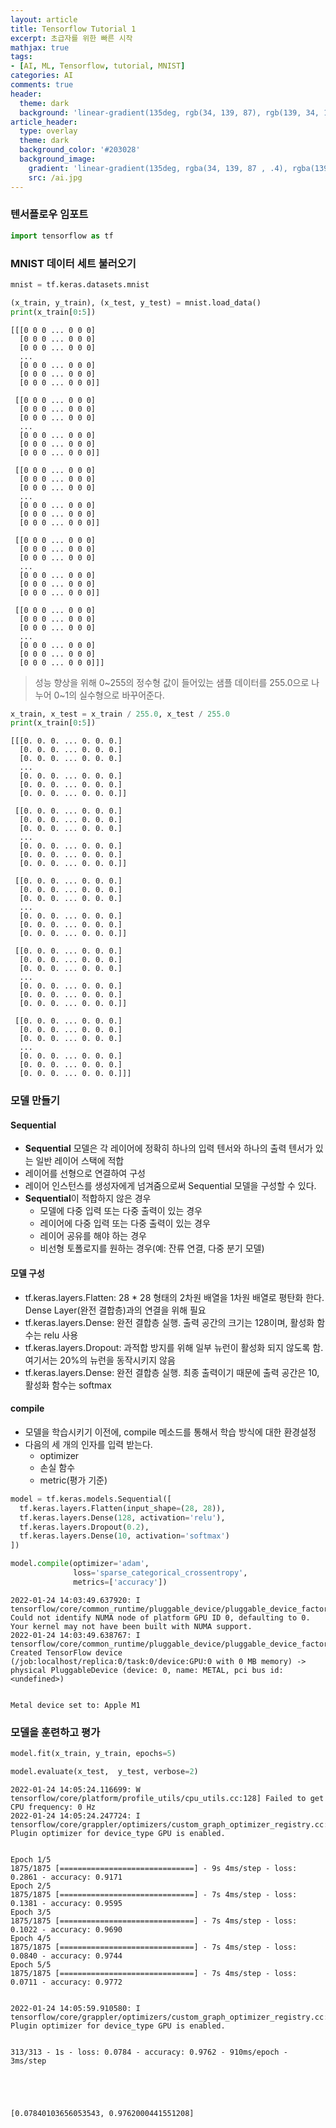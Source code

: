 ```yaml
---
layout: article
title: Tensorflow Tutorial 1
excerpt: 초급자를 위한 빠른 시작
mathjax: true
tags:
- [AI, ML, Tensorflow, tutorial, MNIST]
categories: AI
comments: true
header:
  theme: dark
  background: 'linear-gradient(135deg, rgb(34, 139, 87), rgb(139, 34, 139))'
article_header:
  type: overlay
  theme: dark
  background_color: '#203028'
  background_image:
    gradient: 'linear-gradient(135deg, rgba(34, 139, 87 , .4), rgba(139, 34, 139, .4))'
    src: /ai.jpg
---
```


### 텐서플로우 임포트


```python
import tensorflow as tf
```

### MNIST 데이터 세트 불러오기


```python
mnist = tf.keras.datasets.mnist

(x_train, y_train), (x_test, y_test) = mnist.load_data()
print(x_train[0:5])
```

    [[[0 0 0 ... 0 0 0]
      [0 0 0 ... 0 0 0]
      [0 0 0 ... 0 0 0]
      ...
      [0 0 0 ... 0 0 0]
      [0 0 0 ... 0 0 0]
      [0 0 0 ... 0 0 0]]

     [[0 0 0 ... 0 0 0]
      [0 0 0 ... 0 0 0]
      [0 0 0 ... 0 0 0]
      ...
      [0 0 0 ... 0 0 0]
      [0 0 0 ... 0 0 0]
      [0 0 0 ... 0 0 0]]

     [[0 0 0 ... 0 0 0]
      [0 0 0 ... 0 0 0]
      [0 0 0 ... 0 0 0]
      ...
      [0 0 0 ... 0 0 0]
      [0 0 0 ... 0 0 0]
      [0 0 0 ... 0 0 0]]

     [[0 0 0 ... 0 0 0]
      [0 0 0 ... 0 0 0]
      [0 0 0 ... 0 0 0]
      ...
      [0 0 0 ... 0 0 0]
      [0 0 0 ... 0 0 0]
      [0 0 0 ... 0 0 0]]

     [[0 0 0 ... 0 0 0]
      [0 0 0 ... 0 0 0]
      [0 0 0 ... 0 0 0]
      ...
      [0 0 0 ... 0 0 0]
      [0 0 0 ... 0 0 0]
      [0 0 0 ... 0 0 0]]]


> 성능 향상을 위해 0~255의 정수형 값이 들어있는 샘플 데이터를 255.0으로 나누어 0~1의 실수형으로 바꾸어준다.


```python
x_train, x_test = x_train / 255.0, x_test / 255.0
print(x_train[0:5])
```

    [[[0. 0. 0. ... 0. 0. 0.]
      [0. 0. 0. ... 0. 0. 0.]
      [0. 0. 0. ... 0. 0. 0.]
      ...
      [0. 0. 0. ... 0. 0. 0.]
      [0. 0. 0. ... 0. 0. 0.]
      [0. 0. 0. ... 0. 0. 0.]]

     [[0. 0. 0. ... 0. 0. 0.]
      [0. 0. 0. ... 0. 0. 0.]
      [0. 0. 0. ... 0. 0. 0.]
      ...
      [0. 0. 0. ... 0. 0. 0.]
      [0. 0. 0. ... 0. 0. 0.]
      [0. 0. 0. ... 0. 0. 0.]]

     [[0. 0. 0. ... 0. 0. 0.]
      [0. 0. 0. ... 0. 0. 0.]
      [0. 0. 0. ... 0. 0. 0.]
      ...
      [0. 0. 0. ... 0. 0. 0.]
      [0. 0. 0. ... 0. 0. 0.]
      [0. 0. 0. ... 0. 0. 0.]]

     [[0. 0. 0. ... 0. 0. 0.]
      [0. 0. 0. ... 0. 0. 0.]
      [0. 0. 0. ... 0. 0. 0.]
      ...
      [0. 0. 0. ... 0. 0. 0.]
      [0. 0. 0. ... 0. 0. 0.]
      [0. 0. 0. ... 0. 0. 0.]]

     [[0. 0. 0. ... 0. 0. 0.]
      [0. 0. 0. ... 0. 0. 0.]
      [0. 0. 0. ... 0. 0. 0.]
      ...
      [0. 0. 0. ... 0. 0. 0.]
      [0. 0. 0. ... 0. 0. 0.]
      [0. 0. 0. ... 0. 0. 0.]]]


### 모델 만들기
#### Sequential
- **Sequential** 모델은 각 레이어에 정확히 하나의 입력 텐서와 하나의 출력 텐서가 있는 일반 레이어 스택에 적합
- 레이어를 선형으로 연결하여 구성
- 레이어 인스턴스를 생성자에게 넘겨줌으로써 Sequential 모델을 구성할 수 있다.
- **Sequential**이 적합하지 않은 경우
  - 모델에 다중 입력 또는 다중 출력이 있는 경우
  - 레이어에 다중 입력 또는 다중 출력이 있는 경우
  - 레이어 공유를 해야 하는 경우
  - 비선형 토폴로지를 원하는 경우(예: 잔류 연결, 다중 분기 모델)

#### 모델 구성
- tf.keras.layers.Flatten: 28 * 28 형태의 2차원 배열을 1차원 배열로 평탄화 한다. Dense Layer(완전 결합층)과의 연결을 위해 필요
- tf.keras.layers.Dense: 완전 결합층 실행. 출력 공간의 크기는 128이며, 활성화 함수는 relu 사용
- tf.keras.layers.Dropout: 과적합 방지를 위해 일부 뉴런이 활성화 되지 않도록 함. 여기서는 20%의 뉴런을 동작시키지 않음
- tf.keras.layers.Dense: 완전 결합층 실행. 최종 출력이기 때문에 출력 공간은 10, 활성화 함수는 softmax

#### compile
- 모델을 학습시키기 이전에, compile 메소드를 통해서 학습 방식에 대한 환경설정
- 다음의 세 개의 인자를 입력 받는다.
  - optimizer
  - 손실 함수
  - metric(평가 기준)


```python
model = tf.keras.models.Sequential([
  tf.keras.layers.Flatten(input_shape=(28, 28)),
  tf.keras.layers.Dense(128, activation='relu'),
  tf.keras.layers.Dropout(0.2),
  tf.keras.layers.Dense(10, activation='softmax')
])

model.compile(optimizer='adam',
              loss='sparse_categorical_crossentropy',
              metrics=['accuracy'])
```

    2022-01-24 14:03:49.637920: I tensorflow/core/common_runtime/pluggable_device/pluggable_device_factory.cc:305] Could not identify NUMA node of platform GPU ID 0, defaulting to 0. Your kernel may not have been built with NUMA support.
    2022-01-24 14:03:49.638767: I tensorflow/core/common_runtime/pluggable_device/pluggable_device_factory.cc:271] Created TensorFlow device (/job:localhost/replica:0/task:0/device:GPU:0 with 0 MB memory) -> physical PluggableDevice (device: 0, name: METAL, pci bus id: <undefined>)


    Metal device set to: Apple M1


### 모델을 훈련하고 평가


```python
model.fit(x_train, y_train, epochs=5)

model.evaluate(x_test,  y_test, verbose=2)
```

    2022-01-24 14:05:24.116699: W tensorflow/core/platform/profile_utils/cpu_utils.cc:128] Failed to get CPU frequency: 0 Hz
    2022-01-24 14:05:24.247724: I tensorflow/core/grappler/optimizers/custom_graph_optimizer_registry.cc:112] Plugin optimizer for device_type GPU is enabled.


    Epoch 1/5
    1875/1875 [==============================] - 9s 4ms/step - loss: 0.2861 - accuracy: 0.9171
    Epoch 2/5
    1875/1875 [==============================] - 7s 4ms/step - loss: 0.1381 - accuracy: 0.9595
    Epoch 3/5
    1875/1875 [==============================] - 7s 4ms/step - loss: 0.1022 - accuracy: 0.9690
    Epoch 4/5
    1875/1875 [==============================] - 7s 4ms/step - loss: 0.0840 - accuracy: 0.9744
    Epoch 5/5
    1875/1875 [==============================] - 7s 4ms/step - loss: 0.0711 - accuracy: 0.9772


    2022-01-24 14:05:59.910580: I tensorflow/core/grappler/optimizers/custom_graph_optimizer_registry.cc:112] Plugin optimizer for device_type GPU is enabled.


    313/313 - 1s - loss: 0.0784 - accuracy: 0.9762 - 910ms/epoch - 3ms/step





    [0.07840103656053543, 0.9762000441551208]




```python

```
